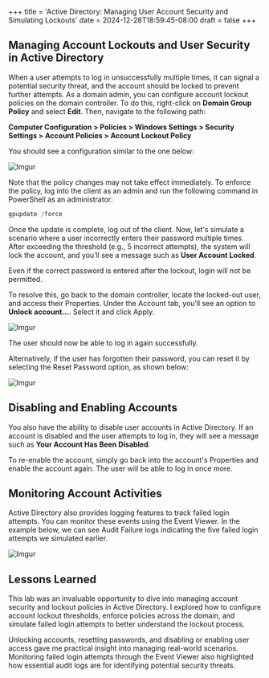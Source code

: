 +++
title = 'Active Directory: Managing User Account Security and Simulating Lockouts'
date = 2024-12-28T18:59:45-08:00
draft = false
+++

## Managing Account Lockouts and User Security in Active Directory

When a user attempts to log in unsuccessfully multiple times, it can signal a
potential security threat, and the account should be locked to prevent further
attempts. As a domain admin, you can configure account lockout policies on the
domain controller. To do this, right-click on **Domain Group Policy** and select
**Edit**. Then, navigate to the following path:

**Computer Configuration > Policies > Windows Settings > Security Settings > Account Policies > Account Lockout Policy**

You should see a configuration similar to the one below:

![Imgur](https://i.imgur.com/P0U8iGr.png "Account Lockout Policy")

Note that the policy changes may not take effect immediately. To enforce the
policy, log into the client as an admin and run the following command in
PowerShell as an administrator:

```powershell
gpupdate /force
```

Once the update is complete, log out of the client. Now, let's simulate a
scenario where a user incorrectly enters their password multiple times. After
exceeding the threshold (e.g., 5 incorrect attempts), the system will lock the
account, and you’ll see a message such as **User Account Locked**.

Even if the correct password is entered after the lockout, login will not be
permitted.

To resolve this, go back to the domain controller, locate the locked-out user,
and access their Properties. Under the Account tab, you’ll see an option to
**Unlock account...**. Select it and click Apply.

![Imgur](https://i.imgur.com/KLloEjv.png "Unlocking User Account")

The user should now be able to log in again successfully.

Alternatively, if the user has forgotten their password, you can reset it by
selecting the Reset Password option, as shown below:

![Imgur](https://i.imgur.com/Ssl2S0m.png "Unlocking User Account with New Password")

## Disabling and Enabling Accounts

You also have the ability to disable user accounts in Active Directory. If an
account is disabled and the user attempts to log in, they will see a message
such as **Your Account Has Been Disabled**.

To re-enable the account, simply go back into the account's Properties and
enable the account again. The user will be able to log in once more.

## Monitoring Account Activities

Active Directory also provides logging features to track failed login attempts.
You can monitor these events using the Event Viewer. In the example below, we
can see Audit Failure logs indicating the five failed login attempts we
simulated earlier.

![Imgur](https://i.imgur.com/90K2DOX.png "Event Viewer")

## Lessons Learned

This lab was an invaluable opportunity to dive into managing account security
and lockout policies in Active Directory. I explored how to configure account
lockout thresholds, enforce policies across the domain, and simulate failed
login attempts to better understand the lockout process.

Unlocking accounts, resetting passwords, and disabling or enabling user access
gave me practical insight into managing real-world scenarios. Monitoring failed
login attempts through the Event Viewer also highlighted how essential audit
logs are for identifying potential security threats.
